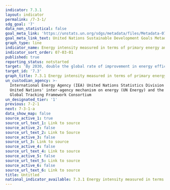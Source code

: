 ```yaml
---
indicator: 7.3.1
layout: indicator
permalink: /7-3-1/
sdg_goal: '7'
data_non_statistical: false
goal_meta_link: 'https://unstats.un.org/sdgs/metadata/files/Metadata-07-03-01.pdf'
goal_meta_link_text: United Nations Sustainable Development Goals Metadata (PDF 192 KB)
graph_type: line
indicator_name: Energy intensity measured in terms of primary energy and GDP
indicator_sort_order: 07-03-01
published: true
reporting_status: notstarted
target: 'By 2030, double the global rate of improvement in energy efficiency'
target_id: '7.3'
graph_title: 7.3.1 Energy intensity measured in terms of primary energy and GDP
un_custodian_agency: >-
  International Energy Agency (IEA) United Nations Statistics Division (UNSD)
  United Nations' inter-agency mechanism on energy (UN Energy) and the SE4ALL
  Global Tracking Framework Consortium
un_designated_tier: '1'
previous: 7-2-1
next: 7-3-1-a
data_show_map: false
source_active_1: true
source_url_text_1: Link to source
source_active_2: false
source_url_text_2: Link to Source
source_active_3: false
source_url_3: Link to source
source_active_4: false
source_url_text_4: Link to source
source_active_5: false
source_url_text_5: Link to source
source_active_6: false
source_url_text_6: Link to source
title: Untitled
national_indicator_available: 7.3.1 Energy intensity measured in terms of primary energy and GDP
---
```

